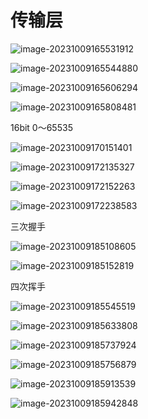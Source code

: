 

# 传输层

![image-20231009165531912](images/image-20231009165531912.png)

![image-20231009165544880](images/image-20231009165544880.png)

![image-20231009165606294](images/image-20231009165606294.png)

![image-20231009165808481](images/image-20231009165808481.png)

16bit 0～65535

![image-20231009170151401](images/image-20231009170151401.png)

![image-20231009172135327](images/image-20231009172135327.png)

![image-20231009172152263](images/image-20231009172152263.png)

![image-20231009172238583](images/image-20231009172238583.png)







三次握手

![image-20231009185108605](images/image-20231009185108605.png)

![image-20231009185152819](images/image-20231009185152819.png)





四次挥手

![image-20231009185545519](images/image-20231009185545519.png)

![image-20231009185633808](images/image-20231009185633808.png)

![image-20231009185737924](images/image-20231009185737924.png)

![image-20231009185756879](images/image-20231009185756879.png)

![image-20231009185913539](images/image-20231009185913539.png)

![image-20231009185942848](images/image-20231009185942848.png)

